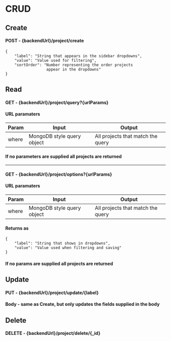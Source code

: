 # CRUD
## Create
#### POST - {backendUrl}/project/create
```
{
    "label": "String that appears in the sidebar dropdowns",
    "value": "Value used for filtering",
    "sortOrder": "Number representing the order projects 
                  appear in the dropdowns"
}
```


## Read
#### GET - {backendUrl}/project/query?{urlParams}
#### URL paramaters

Param | Input | Output
---------|----------|---------
 where | MongoDB style query object | All projects that match the query

#### If no parameters are supplied all projects are returned

---

#### GET - {backendUrl}/project/options?{urlParams}
#### URL paramaters

Param | Input | Output
---------|----------|---------
 where | MongoDB style query object | All projects that match the query

#### Returns as 
```
{
    "label": "String that shows in dropdowns",
    "value": "Value used when filtering and saving"
}
```
#### If no params are supplied all projects are returned

## Update
#### PUT - {backendUrl}/project/update/{label}
#### Body - same as Create, but only updates the fields supplied in the body

## Delete
#### DELETE - {backendUrl}/project/delete/{_id}
